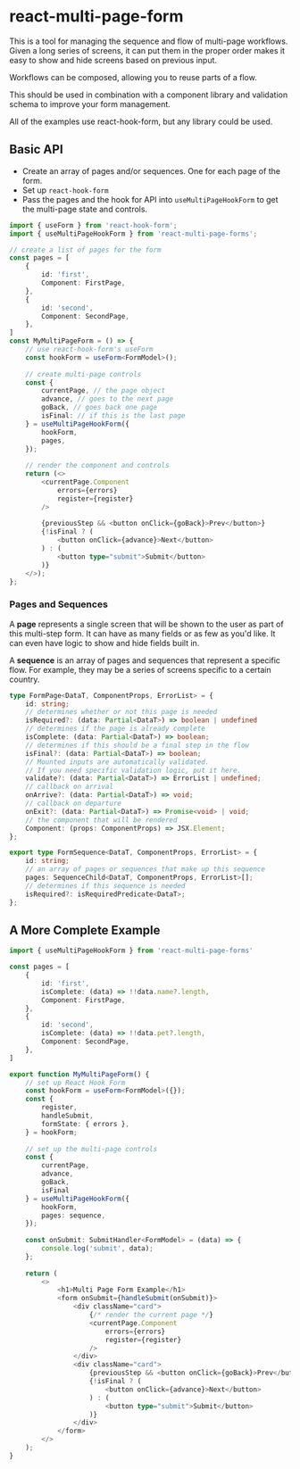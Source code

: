# react-multi-page-form

This is a tool for managing the sequence and flow of multi-page workflows. Given a long series of screens, it can put them in the proper order makes it easy to show and hide screens based on previous input.

Workflows can be composed, allowing you to reuse parts of a flow.

This should be used in combination with a component library and validation schema to improve your form management.

All of the examples use react-hook-form, but any library could be used.

## Basic API

- Create an array of pages and/or sequences. One for each page of the form.
- Set up `react-hook-form` 
- Pass the pages and the hook for API into `useMultiPageHookForm` to get the multi-page state and controls.

```typescript
import { useForm } from 'react-hook-form';
import { useMultiPageHookForm } from 'react-multi-page-forms';

// create a list of pages for the form
const pages = [
    {
        id: 'first',
        Component: FirstPage,
    },
    {
        id: 'second',
        Component: SecondPage,
    },
]
const MyMultiPageForm = () => {
    // use react-hook-form's useForm
    const hookForm = useForm<FormModel>();
    
    // create multi-page controls
    const { 
        currentPage, // the page object
        advance, // goes to the next page
        goBack, // goes back one page
        isFinal: // if this is the last page
    } = useMultiPageHookForm({
        hookForm,
        pages,
    });
    
    // render the component and controls
    return (<>
        <currentPage.Component
            errors={errors}
            register={register}
        />
    
        {previousStep && <button onClick={goBack}>Prev</button>}
        {!isFinal ? (
            <button onClick={advance}>Next</button>
        ) : (
            <button type="submit">Submit</button>
        )}
    </>);
};
```
### Pages and Sequences

A **page** represents a single screen that will be shown to the user as part of this multi-step form. It can have as many fields or as few as you'd like. It can even have logic to show and hide fields built in.

A **sequence** is an array of pages and sequences that represent a specific flow. For example, they may be a series of screens specific to a certain country.

```typescript
type FormPage<DataT, ComponentProps, ErrorList> = {
    id: string;
    // determines whether or not this page is needed
    isRequired?: (data: Partial<DataT>) => boolean | undefined
    // determines if the page is already complete
    isComplete: (data: Partial<DataT>) => boolean;
    // determines if this should be a final step in the flow
    isFinal?: (data: Partial<DataT>) => boolean;
    // Mounted inputs are automatically validated.
    // If you need specific validation logic, put it here.
    validate?: (data: Partial<DataT>) => ErrorList | undefined;
    // callback on arrival
    onArrive?: (data: Partial<DataT>) => void;
    // callback on departure
    onExit?: (data: Partial<DataT>) => Promise<void> | void;
    // the component that will be rendered
    Component: (props: ComponentProps) => JSX.Element;
};

export type FormSequence<DataT, ComponentProps, ErrorList> = {
    id: string;
    // an array of pages or sequences that make up this sequence
    pages: SequenceChild<DataT, ComponentProps, ErrorList>[];
    // determines if this sequence is needed
    isRequired?: isRequiredPredicate<DataT>;
};
```

## A More Complete Example

```typescript
import { useMultiPageHookForm } from 'react-multi-page-forms'

const pages = [
    {
        id: 'first',
        isComplete: (data) => !!data.name?.length,
        Component: FirstPage,
    },
    {
        id: 'second',
        isComplete: (data) => !!data.pet?.length,
        Component: SecondPage,
    },
]

export function MyMultiPageForm() {
    // set up React Hook Form
    const hookForm = useForm<FormModel>({});
    const {
        register,
        handleSubmit,
        formState: { errors },
    } = hookForm;
    
    // set up the multi-page controls
    const { 
        currentPage,
        advance,
        goBack,
        isFinal
    } = useMultiPageHookForm({
        hookForm,
        pages: sequence,
    });
    
    const onSubmit: SubmitHandler<FormModel> = (data) => {
        console.log('submit', data);
    };
    
    return (
        <>
            <h1>Multi Page Form Example</h1>
            <form onSubmit={handleSubmit(onSubmit)}>
                <div className="card">
                    {/* render the current page */}
                    <currentPage.Component
                        errors={errors}
                        register={register}
                    />
                </div>
                <div className="card">
                    {previousStep && <button onClick={goBack}>Prev</button>}
                    {!isFinal ? (
                        <button onClick={advance}>Next</button>
                    ) : (
                        <button type="submit">Submit</button>
                    )}
                </div>
            </form>
        </>
    );
}
```


